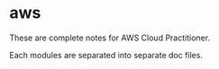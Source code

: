 # aws
These are complete notes for AWS Cloud Practitioner. 

Each modules are separated into separate doc files.

